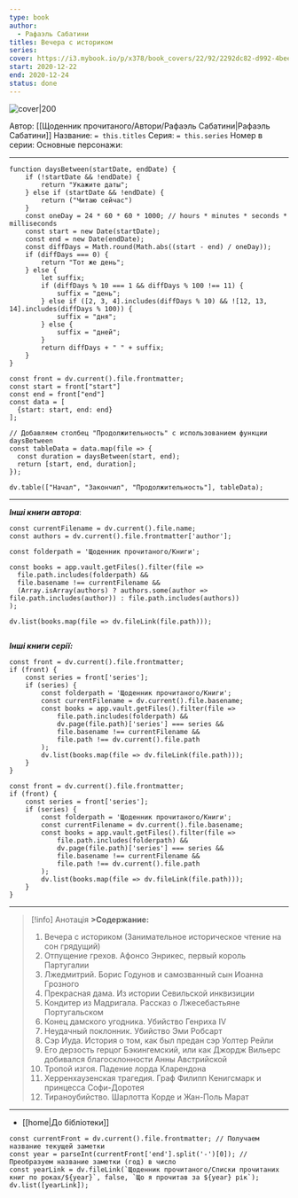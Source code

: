 ```yaml
---
type: book
author:
  - Рафаэль Сабатини
titles: Вечера с историком
series: 
cover: https://i3.mybook.io/p/x378/book_covers/22/92/2292dc82-d992-4bee-8362-22fb85eb0876.jpe
start: 2020-12-22
end: 2020-12-24
status: done
---
```

![cover|200](Рафаэль%20Сабатини%20-%20Вечера%20с%20историком.jpg)

Автор: [[Щоденник прочитаного/Автори/Рафаэль Сабатини|Рафаэль Сабатини]]
Название: `= this.titles`
Серия: `= this.series`
Номер в серии:
Основные персонажи:

---
```dataviewjs
function daysBetween(startDate, endDate) {
	if (!startDate && !endDate) { 
		return "Укажите даты"; 
	} else if (startDate && !endDate) {
		return ("Читаю сейчас")
	}
	const oneDay = 24 * 60 * 60 * 1000; // hours * minutes * seconds * milliseconds
	const start = new Date(startDate);
	const end = new Date(endDate);
	const diffDays = Math.round(Math.abs((start - end) / oneDay));
	if (diffDays === 0) {
		return "Тот же день";   
	} else {
		let suffix;     
	    if (diffDays % 10 === 1 && diffDays % 100 !== 11) {
		    suffix = "день";     
	    } else if ([2, 3, 4].includes(diffDays % 10) && ![12, 13, 14].includes(diffDays % 100)) {
			suffix = "дня";     
		} else {       
			suffix = "дней";     
		}          
		return diffDays + " " + suffix;   
	} 
}  

const front = dv.current().file.frontmatter;
const start = front["start"]
const end = front["end"]
const data = [
  {start: start, end: end}
];

// Добавляем столбец "Продолжительность" с использованием функции daysBetween
const tableData = data.map(file => {
  const duration = daysBetween(start, end);
  return [start, end, duration];
});

dv.table(["Начал", "Закончил", "Продолжительность"], tableData);
```
---

***Інші книги автора***:
```dataviewjs
const currentFilename = dv.current().file.name;
const authors = dv.current().file.frontmatter['author'];

const folderpath = 'Щоденник прочитаного/Книги';

const books = app.vault.getFiles().filter(file =>
  file.path.includes(folderpath) &&
  file.basename !== currentFilename &&
  (Array.isArray(authors) ? authors.some(author => file.path.includes(author)) : file.path.includes(authors))
);

dv.list(books.map(file => dv.fileLink(file.path)));


```
***Інші книги серії:***
```dataviewjs
const front = dv.current().file.frontmatter;
if (front) {
	const series = front['series'];
	if (series) {
		const folderpath = 'Щоденник прочитаного/Книги';
		const currentFilename = dv.current().file.basename;
		const books = app.vault.getFiles().filter(file =>  
			file.path.includes(folderpath) && 
			dv.page(file.path)['series'] === series && 
			file.basename !== currentFilename &&
			file.path !== dv.current().file.path 
		);
		dv.list(books.map(file => dv.fileLink(file.path)));
	}
}

```

```dataviewjs
const front = dv.current().file.frontmatter;
if (front) {
	const series = front['series'];
	if (series) {
		const folderpath = 'Щоденник прочитаного/Книги';
		const currentFilename = dv.current().file.basename;
		const books = app.vault.getFiles().filter(file =>  
			file.path.includes(folderpath) && 
			dv.page(file.path)['series'] === series && 
			file.basename !== currentFilename &&
			file.path !== dv.current().file.path 
		);
		dv.list(books.map(file => dv.fileLink(file.path)));
	}
}

```

---
>[!info] Анотація
**>Содержание:**
>1. Вечера с историком (Занимательное историческое чтение на сон грядущий)
>2. Отпущение грехов. Афонсо Энрикес, первый король Партугалии
>3. Лжедмитрий. Борис Годунов и самозванный сын Иоанна Грозного
>4. Прекрасная дама. Из истории Севильской инквизиции
>5. Кондитер из Мадригала. Рассказ о Лжесебастьяне Португальском
>6. Конец дамского угодника. Убийство Генриха IV
>7. Неудачный поклонник. Убийство Эми Робсарт
>8. Сэр Иуда. История о том, как был предан сэр Уолтер Рейли
>9. Его дерзость герцог Бэкингемский, или как Джордж Вильерс добивался благосклонности Анны Австрийской
>10. Тропой изгоя. Падение лорда Кларендона
>11. Херренхаузенская трагедия. Граф Филипп Кенигсмарк и принцесса Софи-Доротея
>12. Тираноубийство. Шарлотта Корде и Жан-Поль Марат

****
- [[home|До бібліотеки]]
```dataviewjs
const currentFront = dv.current().file.frontmatter; // Получаем название текущей заметки
const year = parseInt(currentFront['end'].split('-')[0]); // Преобразуем название заметки (год) в число
const yearLink = dv.fileLink(`Щоденник прочитаного/Списки прочитаних книг по роках/${year}`, false, `Що я прочитав за ${year} рік`);
dv.list([yearLink]);
```